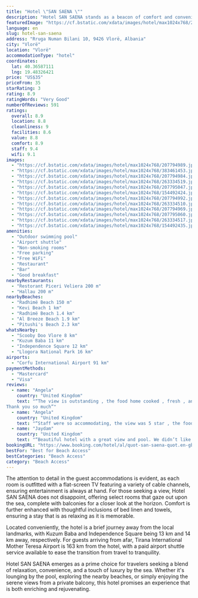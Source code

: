 ```yaml
---
title: "Hotel \"SAN SAENA \""
description: "Hotel SAN SAENA stands as a beacon of comfort and convenience in the vibrant city of Vlorë, merely a stone's throw away from the pristine Radhimë Beach."
featuredImage: "https://cf.bstatic.com/xdata/images/hotel/max1024x768/207794989.jpg?k=8a87f38a2c8f3460d76e296ef796ba04a45ab1c807e9f37531fe1d6fc19741bf&o=&hp=1"
language: en
slug: hotel-san-saena
address: "Rruga Numan Bilani 10, 9426 Vlorë, Albania"
city: "Vlorë"
location: "Vlorë"
accommodationType: "hotel"
coordinates:
  lat: 40.36587111
  lng: 19.48326421
price: "US$35"
priceFrom: 35
starRating: 3
rating: 8.9
ratingWords: "Very Good"
numberOfReviews: 591
ratings:
  overall: 8.9
  location: 8.8
  cleanliness: 9
  facilities: 8.6
  value: 8.8
  comfort: 8.9
  staff: 9.4
  wifi: 9.1
images:
  - "https://cf.bstatic.com/xdata/images/hotel/max1024x768/207794989.jpg?k=8a87f38a2c8f3460d76e296ef796ba04a45ab1c807e9f37531fe1d6fc19741bf&o=&hp=1"
  - "https://cf.bstatic.com/xdata/images/hotel/max1024x768/383461453.jpg?k=723c6790c0d7578a2e1e29bf8766fb8f9f7e7cf1a1e3041e5cd9587fef72952a&o=&hp=1"
  - "https://cf.bstatic.com/xdata/images/hotel/max1024x768/207794984.jpg?k=0a3057cd2be63700b579cac65002676b99d560798e973096f3cc7d2a9051eafa&o=&hp=1"
  - "https://cf.bstatic.com/xdata/images/hotel/max1024x768/263334519.jpg?k=0223493d9c029f8ab1d50ab12a8522417c6271533dc5021ff43337c6140e09ae&o=&hp=1"
  - "https://cf.bstatic.com/xdata/images/hotel/max1024x768/207795047.jpg?k=2cc53882338569ec74784d53c7233a5a30cba1eb33cafe45dd095d7bf9a03e18&o=&hp=1"
  - "https://cf.bstatic.com/xdata/images/hotel/max1024x768/154492424.jpg?k=f7c34e24deb94ff0a6ed686e8c93e6c6a4da8d60cc1f599c903b0b18165166a4&o=&hp=1"
  - "https://cf.bstatic.com/xdata/images/hotel/max1024x768/207794992.jpg?k=52e95fd269bde089b7245a25fc2e17bdc66056573669e018bc0ecb99d2a55a3b&o=&hp=1"
  - "https://cf.bstatic.com/xdata/images/hotel/max1024x768/263334510.jpg?k=5a8ffb5ff1ab766fbfce02611c4e920ba8f6b1e6d25186608f8ff92ed4e2d908&o=&hp=1"
  - "https://cf.bstatic.com/xdata/images/hotel/max1024x768/207794969.jpg?k=8ac438977f2cc18787d88bc57a71987671e839f4628a3337b4884864825cec9e&o=&hp=1"
  - "https://cf.bstatic.com/xdata/images/hotel/max1024x768/207795060.jpg?k=69b66020542ffb61660336bde28569a1fb18828e13cab21267c0d97db76c1311&o=&hp=1"
  - "https://cf.bstatic.com/xdata/images/hotel/max1024x768/263334517.jpg?k=ff336bbabae44f62355b7906cf6565b3e641e8a9bd797e5ce53481679af8fd60&o=&hp=1"
  - "https://cf.bstatic.com/xdata/images/hotel/max1024x768/154492435.jpg?k=9f407ed494fca218c1abd882ba4a58cd5e4b0d1847cbe4c870cae8acb2ae2d3a&o=&hp=1"
amenities:
  - "Outdoor swimming pool"
  - "Airport shuttle"
  - "Non-smoking rooms"
  - "Free parking"
  - "Free WiFi"
  - "Restaurant"
  - "Bar"
  - "Good breakfast"
nearbyRestaurants:
  - "Restorant Piceri Veliera 200 m"
  - "Hallau 200 m"
nearbyBeaches:
  - "Radhimë Beach 150 m"
  - "Kevi Beach 1 km"
  - "Radhimë Beach 1.4 km"
  - "Al Breeze Beach 1.9 km"
  - "Pitushi's Beach 2.3 km"
whatsNearby:
  - "Scooby Doo Vlore 8 km"
  - "Kuzum Baba 11 km"
  - "Independence Square 12 km"
  - "Llogora National Park 16 km"
airports:
  - "Corfu International Airport 91 km"
paymentMethods:
  - "Mastercard"
  - "Visa"
reviews:
  - name: "Angela"
    country: "United Kingdom"
    text: "“The view is outstanding , the food home cooked , fresh , and good portion sizes , the beds were very comfortable, the staff were amazing so helpful friendly we felt it waS like a home away from home .
Thank you so much”"
  - name: "Angela"
    country: "United Kingdom"
    text: "“Staff were so accommodating, the view was 5 star , the food fresh home cooked and delicious. My daughter and I felt every one of our needs was catered for . The beds were exceptionally comfortable. Thank you”"
  - name: "Jaydam"
    country: "United Kingdom"
    text: "“Beautiful hotel with a great view and pool. We didn’t like the area at all, so the hotel was a nice place to escape.”"
bookingURL: "https://www.booking.com/hotel/al/quot-san-saena-quot.en-gb.html?aid=8035640"
bestFor: "Best for Beach Access"
bestCategories: "Beach Access"
category: "Beach Access"
---
```


The attention to detail in the guest accommodations is evident, as each room is outfitted with a flat-screen TV featuring a variety of cable channels, ensuring entertainment is always at hand. For those seeking a view, Hotel SAN SAENA does not disappoint, offering select rooms that gaze out upon the sea, complete with balconies for a closer look at the horizon. Comfort is further enhanced with thoughtful inclusions of bed linen and towels, ensuring a stay that is as relaxing as it is memorable.

Located conveniently, the hotel is a brief journey away from the local landmarks, with Kuzum Baba and Independence Square being 13 km and 14 km away, respectively. For guests arriving from afar, Tirana International Mother Teresa Airport is 163 km from the hotel, with a paid airport shuttle service available to ease the transition from travel to tranquility.

Hotel SAN SAENA emerges as a prime choice for travelers seeking a blend of relaxation, convenience, and a touch of luxury by the sea. Whether it's lounging by the pool, exploring the nearby beaches, or simply enjoying the serene views from a private balcony, this hotel promises an experience that is both enriching and rejuvenating.